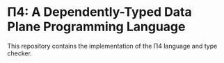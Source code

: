 # Π4: A Dependently-Typed Data Plane Programming Language

This repository contains the implementation of the Π4 language and type checker.
